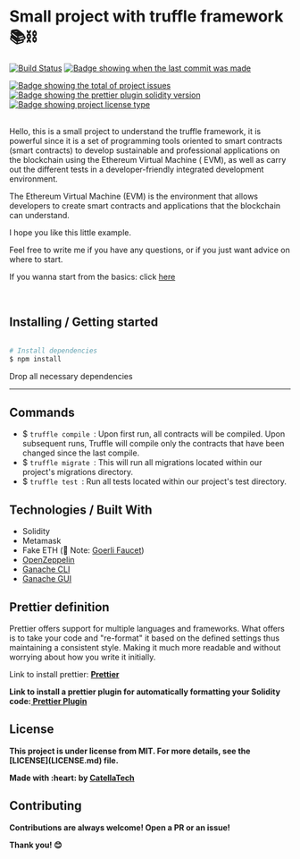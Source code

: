 <h1 aling="center">Small project with truffle framework 📚⛓</h1>

   [![Build Status](https://travis-ci.org/niltonvasques/simplecov-shields-badge.svg?branch=master)](https://travis-ci.org/niltonvasques/simplecov-shields-badge)
  <a href="https://github.com/gab0071/solidity-advanced/commits/main/truffle" target="_blank">
    <img src="https://img.shields.io/github/last-commit/gab0071/solidity-advanced" alt="Badge showing when the last commit was made"/>
  </a>

  <a href="https://github.com/gab0071/solidity-advanced/issues" target="_blank">
    <img src="https://img.shields.io/github/issues/gab0071/solidity-advanced" alt="Badge showing the total of project issues"/>
  </a>

  <a href="https://www.npmjs.com/package/prettier-plugin-solidity" target="_blank">
    <img src="https://img.shields.io/badge/prettier%20plugin%20solidity-1.0.0-pink.svg" alt="Badge showing the prettier plugin solidity version"/>
  </a>

  <a href="https://github.com/maurodesouza/profile-readme-generator/blob/master/LICENSE.md" target="_blank">
    <img alt="Badge showing project license type" src="https://img.shields.io/github/license/maurodesouza/profile-readme-generator?color=f85149">
  </a>

  <br>
  <br>

<p>Hello, this is a small project to understand the truffle framework, it is powerful since it is a set of programming tools oriented to smart contracts (smart contracts) to develop sustainable and professional applications on the blockchain using the Ethereum Virtual Machine ( EVM), as well as carry out the different tests in a developer-friendly integrated development environment.</p>
<p>The Ethereum Virtual Machine (EVM) is the environment that allows developers to create smart contracts and applications that the blockchain can understand.</p>
<p>I hope you like this little example.</p>  
<p>Feel free to write me if you have any questions, or if you just want advice on where to start.</p>

<p>If you wanna start from the basics: click <a href="https://github.com/gab0071/solidity-fundamentals">here</a></p>
<br>

<h2> Installing / Getting started </h2>

```bash

# Install dependencies
$ npm install

```

<p>Drop all necessary dependencies</p>
<hr>

<h2>Commands</h2>

- $ `truffle compile `: Upon first run, all contracts will be compiled. Upon subsequent runs, Truffle will compile only the contracts that have been changed since the last compile.
- $ `truffle migrate `: This will run all migrations located within our project's migrations directory.
- $ `truffle test `: Run all tests located within our project's test directory.

<h2> Technologies / Built With </h2>

- Solidity
- Metamask
- Fake ETH (🚨 Note: <a href="https://goerlifaucet.com/"> Goerli Faucet</a>)
- <a href="https://www.npmjs.com/package/@openzeppelin/contracts"> OpenZeppelin </a>
- <a href="https://www.npmjs.com/package/ganache?activeTab=readme"> Ganache CLI </a>
- <a href="https://trufflesuite.com/ganache/"> Ganache GUI </a>

<h2>Prettier definition </h2>
<p> Prettier offers support for multiple languages and frameworks. What <Prettier> offers is to take your code and "re-format" it based on the defined settings thus maintaining a consistent style. Making it much more readable and without worrying about how you write it initially.</p>

<p>  Link to install prettier: <a href="https://prettier.io/docs/en/install.html"><strong> Prettier<strong></a></p>

<p>Link to install a prettier plugin for automatically formatting your Solidity code:<a href="https://www.npmjs.com/package/prettier-plugin-solidity"><strong> Prettier Plugin <strong></a></p>

<h2>License</h2>

<p>This project is under license from MIT. For more details, see the [LICENSE](LICENSE.md) file.</p>

<p>Made with :heart: by <a href="https://github.com/gab0071" target="_blank">CatellaTech</a></p>

<h2>Contributing</h2>

<p> Contributions are always welcome! Open a PR or an issue!</p>

<p> Thank you! 😊 </p>
